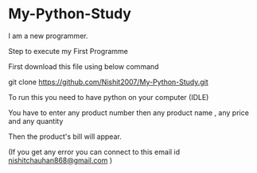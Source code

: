 # My-Python-Study
I am a new programmer.

Step to execute my First Programme

First download this file using below command

git clone https://github.com/Nishit2007/My-Python-Study.git

To run this you need to have python on your computer (IDLE) 

You have to enter any product number then any product name , any price and any quantity

Then the product's bill will appear.

(If you get any error you can connect to this email id nishitchauhan868@gmail.com )
